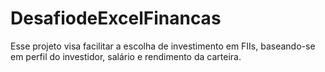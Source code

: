 # DesafiodeExcelFinancas
Esse projeto visa facilitar a escolha de investimento em FIIs, baseando-se em perfil do investidor, salário e rendimento da carteira.
